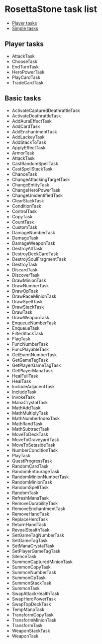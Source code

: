 # RosettaStone task list

- [Player tasks](#player-tasks)
- [Simple tasks](#simple-tasks)

## Player tasks

* AttackTask
* ChooseTask
* EndTurnTask
* HeroPowerTask
* PlayCardTask
* TradeCardTask

## Basic tasks

* ActivateCapturedDeathrattleTask
* ActivateDeathrattleTask
* AddAuraEffectTask
* AddCardTask
* AddEnchantmentTask
* AddLackeyTask
* AddStackToTask
* ApplyEffectTask
* ArmorTask
* AttackTask
* CastRandomSpellTask
* CastSpellStackTask
* ChanceTask
* ChangeAttackingTargetTask
* ChangeEntityTask
* ChangeHeroPowerTask
* ChangeUnidentifiedTask
* ClearStackTask
* ConditionTask
* ControlTask
* CopyTask
* CountTask
* CustomTask
* DamageNumberTask
* DamageTask
* DamageWeaponTask
* DestroyAllTask
* DestroyDeckCardTask
* DestroySoulFragmentTask
* DestroyTask
* DiscardTask
* DiscoverTask
* DrawMinionTask
* DrawNumberTask
* DrawOpTask
* DrawRaceMinionTask
* DrawSpellTask
* DrawStackTask
* DrawTask
* DrawWeaponTask
* EnqueueNumberTask
* EnqueueTask
* FilterStackTask
* FlagTask
* FuncNumberTask
* FuncPlayableTask
* GetEventNumberTask
* GetGameTagTask
* GetPlayerGameTagTask
* GetPlayerManaTask
* HealFullTask
* HealTask
* IncludeAdjacentTask
* IncludeTask
* InvokeTask
* ManaCrystalTask
* MathAddTask
* MathMultiplyTask
* MathNumberIndexTask
* MathRandTask
* MathSubtractTask
* MoveToDeckTask
* MoveToGraveyardTask
* MoveToSetasideTask
* NumberConditionTask
* PlayTask
* QuestProgressTask
* RandomCardTask
* RandomEntourageTask
* RandomMinionNumberTask
* RandomMinionTask
* RandomSpellTask
* RandomTask
* RefreshManaTask
* RemoveDurabilityTask
* RemoveEnchantmentTask
* RemoveHandTask
* ReplaceHeroTask
* ReturnHandTask
* RevealStealthTask
* SetGameTagNumberTask
* SetGameTagTask
* SetManaCrystalTask
* SetPlayerGameTagTask
* SilenceTask
* SummonCapturedMinionTask
* SummonCopyTask
* SummonNumberTask
* SummonOpTask
* SummonStackTask
* SummonTask
* SwapAttackHealthTask
* SwapHeroPowerTask
* SwapTopDeckTask
* TempManaTask
* TransformCopyTask
* TransformMinionTask
* TransformTask
* WeaponStackTask
* WeaponTask
